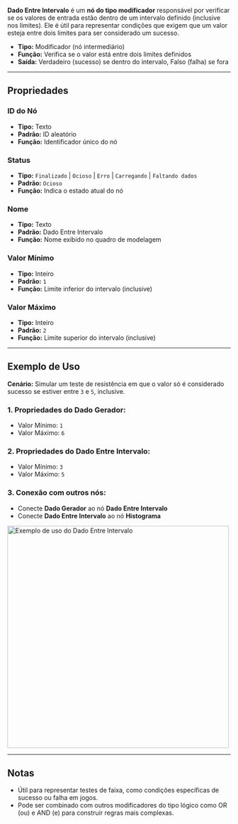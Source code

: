 **Dado Entre Intervalo** é um **nó do tipo modificador** responsável por verificar se os valores de entrada estão dentro de um intervalo definido (inclusive nos limites). Ele é útil para representar condições que exigem que um valor esteja entre dois limites para ser considerado um sucesso.

- **Tipo:** Modificador (nó intermediário)
- **Função:** Verifica se o valor está entre dois limites definidos
- **Saída:** Verdadeiro (sucesso) se dentro do intervalo, Falso (falha) se fora

---

## **Propriedades**

### **ID do Nó**

- **Tipo:** Texto
- **Padrão:** ID aleatório
- **Função:** Identificador único do nó

### **Status**

- **Tipo:** `Finalizado` | `Ocioso` | `Erro` | `Carregando` | `Faltando dados`
- **Padrão:** `Ocioso`
- **Função:** Indica o estado atual do nó

### **Nome**

- **Tipo:** Texto
- **Padrão:** Dado Entre Intervalo
- **Função:** Nome exibido no quadro de modelagem

### **Valor Mínimo**

- **Tipo:** Inteiro
- **Padrão:** `1`
- **Função:** Limite inferior do intervalo (inclusive)

### **Valor Máximo**

- **Tipo:** Inteiro
- **Padrão:** `2`
- **Função:** Limite superior do intervalo (inclusive)

---

## **Exemplo de Uso**

**Cenário:** Simular um teste de resistência em que o valor só é considerado sucesso se estiver entre `3` e `5`, inclusive.

### **1. Propriedades do Dado Gerador:**

- Valor Mínimo: `1`
- Valor Máximo: `6`

### **2. Propriedades do Dado Entre Intervalo:**

- Valor Mínimo: `3`
- Valor Máximo: `5`

### **3. Conexão com outros nós:**

- Conecte **Dado Gerador** ao nó **Dado Entre Intervalo**
- Conecte **Dado Entre Intervalo** ao nó **Histograma**

<img src="/node-crafter/doc-images/dice-between-interval.png" width="500px" alt="Exemplo de uso do Dado Entre Intervalo"/>

---

## **Notas**

- Útil para representar testes de faixa, como condições específicas de sucesso ou falha em jogos.
- Pode ser combinado com outros modificadores do tipo lógico como OR (ou) e AND (e) para construir regras mais complexas.
